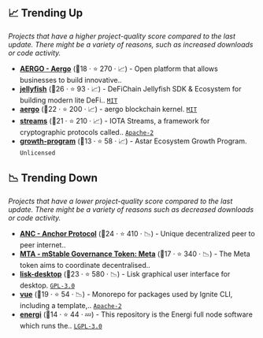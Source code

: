 ## 📈 Trending Up

_Projects that have a higher project-quality score compared to the last update. There might be a variety of reasons, such as increased downloads or code activity._

- <b><a href="https://github.com/aergoio">AERGO - Aergo</a></b> (🥉18 ·  ⭐ 270 · 📈) - Open platform that allows businesses to build innovative.. <code><img src="https://git.io/J9cO9" style="display:inline;" width="13" height="13"></code>
- <b><a href="https://github.com/JellyfishSDK/jellyfish">jellyfish</a></b> (🥇26 ·  ⭐ 93 · 📈) - DeFiChain Jellyfish SDK & Ecosystem for building modern lite DeFi.. <code><a href="http://bit.ly/34MBwT8">MIT</a></code>
- <b><a href="https://github.com/aergoio/aergo">aergo</a></b> (🥈22 ·  ⭐ 200 · 📈) - aergo blockchain kernel. <code><a href="http://bit.ly/34MBwT8">MIT</a></code>
- <b><a href="https://github.com/iotaledger/streams">streams</a></b> (🥈21 ·  ⭐ 210 · 📈) - IOTA Streams, a framework for cryptographic protocols called.. <code><a href="http://bit.ly/3nYMfla">Apache-2</a></code>
- <b><a href="https://github.com/AstarNetwork/growth-program">growth-program</a></b> (🥉13 ·  ⭐ 58 · 📈) - Astar Ecosystem Growth Program. <code>Unlicensed</code>

## 📉 Trending Down

_Projects that have a lower project-quality score compared to the last update. There might be a variety of reasons such as decreased downloads or code activity._

- <b><a href="https://github.com/Anchor-Protocol">ANC - Anchor Protocol</a></b> (🥈24 ·  ⭐ 410 · 📉) - Unique decentralized peer to peer internet.. <code><img src="https://git.io/J9cOg" style="display:inline;" width="13" height="13"></code>
- <b><a href="https://github.com/mstable">MTA - mStable Governance Token: Meta</a></b> (🥈17 ·  ⭐ 340 · 📉) - The Meta token aims to coordinate decentralised.. <code><img src="https://git.io/J9cO9" style="display:inline;" width="13" height="13"></code>
- <b><a href="https://github.com/LiskHQ/lisk-desktop">lisk-desktop</a></b> (🥈23 ·  ⭐ 580 · 📉) - Lisk graphical user interface for desktop. <code><a href="http://bit.ly/2M0xdwT">GPL-3.0</a></code>
- <b><a href="https://github.com/ignite/web">vue</a></b> (🥈19 ·  ⭐ 54 · 📉) - Monorepo for packages used by Ignite CLI, including a template,.. <code><a href="http://bit.ly/3nYMfla">Apache-2</a></code>
- <b><a href="https://github.com/energicryptocurrency/energi">energi</a></b> (🥉14 ·  ⭐ 44 · 💤) - This repository is the Energi full node software which runs the.. <code><a href="http://bit.ly/37RvQcA">LGPL-3.0</a></code>


